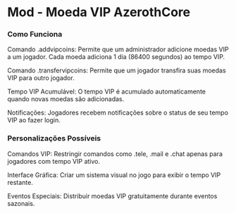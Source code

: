 # Mod - Moeda VIP AzerothCore

### Como Funciona
Comando .addvipcoins: Permite que um administrador adicione moedas VIP a um jogador. Cada moeda adiciona 1 dia (86400 segundos) ao tempo VIP.

Comando .transfervipcoins: Permite que um jogador transfira suas moedas VIP para outro jogador.

Tempo VIP Acumulável: O tempo VIP é acumulado automaticamente quando novas moedas são adicionadas.

Notificações: Jogadores recebem notificações sobre o status de seu tempo VIP ao fazer login.

###  Personalizações Possíveis
Comandos VIP: Restringir comandos como .tele, .mail e .chat apenas para jogadores com tempo VIP ativo.

Interface Gráfica: Criar um sistema visual no jogo para exibir o tempo VIP restante.

Eventos Especiais: Distribuir moedas VIP gratuitamente durante eventos sazonais.

